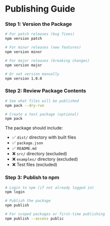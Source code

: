 # Publishing Guide

### Step 1: Version the Package

```bash
# For patch releases (bug fixes)
npm version patch

# For minor releases (new features)
npm version minor

# For major releases (breaking changes)
npm version major

# Or set version manually
npm version 1.0.0
```

### Step 2: Review Package Contents

```bash
# See what files will be published
npm pack --dry-run

# Create a test package (optional)
npm pack
```

The package should include:

- ✅ `dist/` directory with built files
- ✅ `package.json`
- ✅ `README.md`
- ❌ `src/` directory (excluded)
- ❌ `examples/` directory (excluded)
- ❌ Test files (excluded)

### Step 3: Publish to npm

```bash
# Login to npm (if not already logged in)
npm login

# Publish the package
npm publish

# For scoped packages or first-time publishing
npm publish --access public
```
